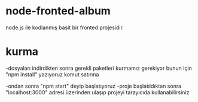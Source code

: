 # node-fronted-album
node.js ile kodlanmış basit bir fronted projesidir.

# kurma
-dosyaları indirdikten sonra gerekli paketleri kurmamız gerekiyor
bunun için "npm install" yazıyoruz komut satırına

-ondan sonra "npm start" deyip başlatıyoruz
-proje başlatıldıktan sonra "localhost:3000" adresi üzerinden
ulaşıp projeyi tarayıcıda kullanabilirsiniz
